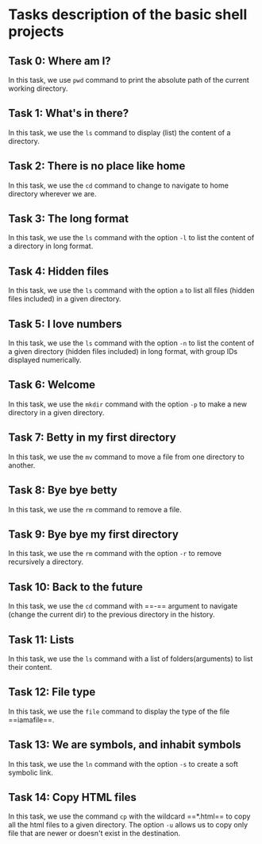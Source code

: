 # Tasks description of the basic shell projects

## Task 0: Where am I?
In this task, we use `pwd` command to print the absolute path of the current working directory.

## Task 1: What's in there?
In this task, we use the `ls` command to display (list) the content of a directory.

## Task 2: There is no place like home
In this task, we use the `cd` command to change to navigate to home directory wherever we are.

## Task 3: The long format
In this task, we use the `ls` command with the option `-l` to list the content of a directory in long format.

## Task 4: Hidden files
In this task, we use the `ls` command with the option `a` to list all files (hidden files included) in a given directory.

## Task 5: I love numbers
In this task, we use the `ls` command with the option `-n` to list the content of a given directory (hidden files included) in long format, with group IDs displayed numerically.

## Task 6: Welcome
In this task, we use the `mkdir` command with the option `-p` to make a new directory in a given directory.

## Task 7: Betty in my first directory
In this task, we use the `mv` command to move a file from one directory to another.

## Task 8: Bye bye betty
In this task, we use the `rm` command to remove a file.

## Task 9: Bye bye my first directory
In this task, we use the `rm` command with the option `-r` to remove recursively a directory.

## Task 10: Back to the future
In this task, we use the `cd` command with ==-== argument to navigate (change the current dir) to the previous directory in the history.

## Task 11: Lists
In this task, we use the `ls` command with a list of folders(arguments) to list their content.

## Task 12: File type
In this task, we use the `file` command to display the type of the file ==iamafile==.

## Task 13: We are symbols, and inhabit symbols
In this task, we use the `ln` command with the option `-s` to create a soft symbolic link.

## Task 14: Copy HTML files
In this task, we use the command `cp` with the wildcard ==*.html== to copy all the html files to a given directory. The option `-u` allows us to copy only file that are newer or doesn't exist in the destination.
